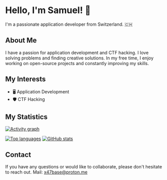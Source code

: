 # Hello, I'm Samuel! 👋

I'm a passionate application developer from Switzerland. 🇨🇭

## About Me

I have a passion for application development and CTF hacking. I love solving problems and finding creative solutions. In my free time, I enjoy working on open-source projects and constantly improving my skills.

## My Interests

- 🖥️ Application Development
- 🛡️ CTF Hacking

## My Statistics

[![Activity graph](https://github-readme-activity-graph.vercel.app/graph?username=x47base&theme=github)](https://github.com/ashutosh00710/github-readme-activity-graph)

[![Top languages](https://github-readme-stats.vercel.app/api/top-langs/?username=x47base&theme=github_dark_dimmed)](https://github.com/anuraghazra/github-readme-stats)
[![GitHub stats](https://github-readme-stats.vercel.app/api?username=x47base&theme=github_dark_dimmed)](https://github.com/anuraghazra/github-readme-stats)


## Contact

If you have any questions or would like to collaborate, please don't hesitate to reach out.
Mail: x47base@proton.me


